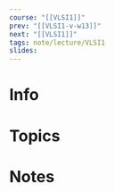 ```yaml
---
course: "[[VLSI1]]"
prev: "[[VLSI1-v-w13]]"
next: "[[VLSI1]]"
tags: note/lecture/VLSI1
slides:
---
```



# Info


# Topics


# Notes